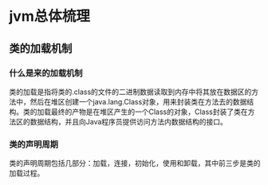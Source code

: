 # jvm总体梳理 
## 类的加载机制
### 什么是来的加载机制  
类的加载是指将类的.class的文件的二进制数据读取到内存中将其放在数据区的方法中，然后在堆区创建一个java.lang.Class对象，用来封装类在方法去的数据结构。类的加载最终的产物是在堆区产生的一个Class的对象，Class封装了类在方法区的数据结构，并且向Java程序员提供访问方法内数据结构的接口。  
### 类的声明周期  
类的声明周期包括几部分：加载，连接，初始化，使用和卸载，其中前三步是类的加载过程。
